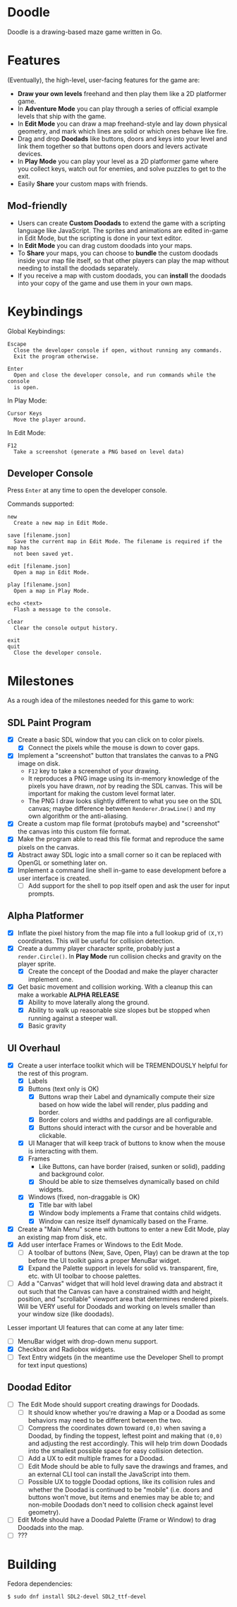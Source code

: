 # Doodle

Doodle is a drawing-based maze game written in Go.

# Features

(Eventually), the high-level, user-facing features for the game are:

* **Draw your own levels** freehand and then play them like a 2D platformer
  game.
* In **Adventure Mode** you can play through a series of official example
  levels that ship with the game.
* In **Edit Mode** you can draw a map freehand-style and lay down physical
  geometry, and mark which lines are solid or which ones behave like fire.
* Drag and drop **Doodads** like buttons, doors and keys into your level and
  link them together so that buttons open doors and levers activate devices.
* In **Play Mode** you can play your level as a 2D platformer game where you
  collect keys, watch out for enemies, and solve puzzles to get to the exit.
* Easily **Share** your custom maps with friends.

## Mod-friendly

* Users can create **Custom Doodads** to extend the game with a scripting
  language like JavaScript. The sprites and animations are edited in-game
  in Edit Mode, but the scripting is done in your text editor.
* In **Edit Mode** you can drag custom doodads into your maps.
* To **Share** your maps, you can choose to **bundle** the custom
  doodads inside your map file itself, so that other players can play
  the map without needing to install the doodads separately.
* If you receive a map with custom doodads, you can **install** the doodads
  into your copy of the game and use them in your own maps.

# Keybindings

Global Keybindings:

```
Escape
  Close the developer console if open, without running any commands.
  Exit the program otherwise.

Enter
  Open and close the developer console, and run commands while the console
  is open.
```

In Play Mode:

```
Cursor Keys
  Move the player around.
```

In Edit Mode:

```
F12
  Take a screenshot (generate a PNG based on level data)
```

## Developer Console

Press `Enter` at any time to open the developer console.

Commands supported:

```
new
  Create a new map in Edit Mode.

save [filename.json]
  Save the current map in Edit Mode. The filename is required if the map has
  not been saved yet.

edit [filename.json]
  Open a map in Edit Mode.

play [filename.json]
  Open a map in Play Mode.

echo <text>
  Flash a message to the console.

clear
  Clear the console output history.

exit
quit
  Close the developer console.
```

# Milestones

As a rough idea of the milestones needed for this game to work:

## SDL Paint Program

* [x] Create a basic SDL window that you can click on to color pixels.
  * [x] Connect the pixels while the mouse is down to cover gaps.
* [x] Implement a "screenshot" button that translates the canvas to a PNG
  image on disk.
  * `F12` key to take a screenshot of your drawing.
  * It reproduces a PNG image using its in-memory knowledge of the pixels you
    have drawn, *not* by reading the SDL canvas. This will be important for
    making the custom level format later.
  * The PNG I draw looks slightly different to what you see on the SDL canvas;
    maybe difference between `Renderer.DrawLine()` and my own algorithm or
    the anti-aliasing.
* [x] Create a custom map file format (protobufs maybe) and "screenshot" the
  canvas into this custom file format.
* [x] Make the program able to read this file format and reproduce the same
  pixels on the canvas.
* [x] Abstract away SDL logic into a small corner so it can be replaced with
  OpenGL or something later on.
* [x] Implement a command line shell in-game to ease development before a user
  interface is created.
  * [ ] Add support for the shell to pop itself open and ask the user for
    input prompts.

## Alpha Platformer

* [x] Inflate the pixel history from the map file into a full lookup grid
  of `(X,Y)` coordinates. This will be useful for collision detection.
* [x] Create a dummy player character sprite, probably just a
  `render.Circle()`. In **Play Mode** run collision checks and gravity on
  the player sprite.
  * [x] Create the concept of the Doodad and make the player character
    implement one.
* [x] Get basic movement and collision working. With a cleanup this can
  make a workable **ALPHA RELEASE**
  * [x] Ability to move laterally along the ground.
  * [x] Ability to walk up reasonable size slopes but be stopped when
    running against a steeper wall.
  * [x] Basic gravity

## UI Overhaul

* [x] Create a user interface toolkit which will be TREMENDOUSLY helpful
  for the rest of this program.
  * [x] Labels
  * [x] Buttons (text only is OK)
      * [x] Buttons wrap their Label and dynamically compute their size based
        on how wide the label will render, plus padding and border.
      * [x] Border colors and widths and paddings are all configurable.
      * [x] Buttons should interact with the cursor and be hoverable and
        clickable.
  * [x] UI Manager that will keep track of buttons to know when the mouse
    is interacting with them.
  * [x] Frames
      * Like Buttons, can have border (raised, sunken or solid), padding and
        background color.
      * [x] Should be able to size themselves dynamically based on child widgets.
  * [x] Windows (fixed, non-draggable is OK)
      * [x] Title bar with label
      * [x] Window body implements a Frame that contains child widgets.
      * [x] Window can resize itself dynamically based on the Frame.
* [x] Create a "Main Menu" scene with buttons to enter a new Edit Mode,
  play an existing map from disk, etc.
* [x] Add user interface Frames or Windows to the Edit Mode.
  * [ ] A toolbar of buttons (New, Save, Open, Play) can be drawn at the top
    before the UI toolkit gains a proper MenuBar widget.
  * [x] Expand the Palette support in levels for solid vs. transparent, fire,
    etc. with UI toolbar to choose palettes.
* [ ] Add a "Canvas" widget that will hold level drawing data and abstract it
  out such that the Canvas can have a constrained width and height, position,
  and "scrollable" viewport area that determines rendered pixels. Will be VERY
  useful for Doodads and working on levels smaller than your window size (like
  doodads).

Lesser important UI features that can come at any later time:

* [ ] MenuBar widget with drop-down menu support.
* [x] Checkbox and Radiobox widgets.
* [ ] Text Entry widgets (in the meantime use the Developer Shell to prompt for
  text input questions)

## Doodad Editor

* [ ] The Edit Mode should support creating drawings for Doodads.
  * [ ] It should know whether you're drawing a Map or a Doodad as some
    behaviors may need to be different between the two.
  * [ ] Compress the coordinates down toward `(0,0)` when saving a Doodad,
    by finding the toppest, leftest point and making that `(0,0)` and adjusting
    the rest accordingly. This will help trim down Doodads into the smallest
    possible space for easy collision detection.
  * [ ] Add a UX to edit multiple frames for a Doodad.
  * [ ] Edit Mode should be able to fully save the drawings and frames, and an
    external CLI tool can install the JavaScript into them.
  * [ ] Possible UX to toggle Doodad options, like its collision rules and
    whether the Doodad is continued to be "mobile" (i.e. doors and buttons won't
    move, but items and enemies may be able to; and non-mobile Doodads don't
    need to collision check against level geometry).
* [ ] Edit Mode should have a Doodad Palette (Frame or Window) to drag
  Doodads into the map.
* [ ] ???

# Building

Fedora dependencies:

```bash
$ sudo dnf install SDL2-devel SDL2_ttf-devel
```
